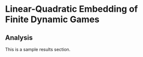 # Linear-Quadratic Embedding of Finite Dynamic Games #
## Analysis ##
This is a sample results section.
